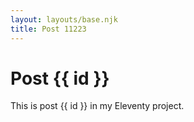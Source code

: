 ```yaml
---
layout: layouts/base.njk
title: Post 11223
---
```


# Post {{ id }}

This is post {{ id }} in my Eleventy project.
